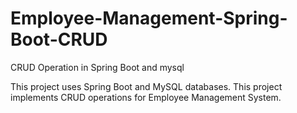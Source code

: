# Employee-Management-Spring-Boot-CRUD
CRUD Operation in Spring Boot and mysql

This project uses Spring Boot and MySQL databases. This project implements CRUD operations for 
Employee Management System.
